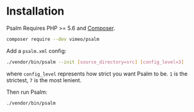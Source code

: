 # Installation

Psalm Requires PHP >= 5.6 and [Composer](https://getcomposer.org/).

```bash
composer require --dev vimeo/psalm
```

Add a `psalm.xml` config:

```bash
./vendor/bin/psalm --init [source_directory=src] [config_level=3]
```

where `config_level` represents how strict you want Psalm to be. `1` is the strictest, `7` is the most lenient.

Then run Psalm:

```bash
./vendor/bin/psalm
```
